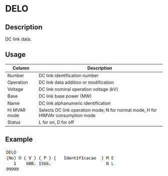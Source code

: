 # DELO
## Description
DC link data.
## Usage
Column   |   Description
---   |   ---
Number    |   DC link identification number
Operation    |   DC link data addition or modification
Voltage    |   DC link nominal operation voltage (kV)
Base    |   DC link base power (MW)
Name    |   DC link alphanumeric identification
Hi MVAR mode    |   Selects DC link operation mode; N for normal mode, H for HIMVAr consumption mode
Status    |   L for on, D for off
## Example
![Alt text](assets/DELO.png)